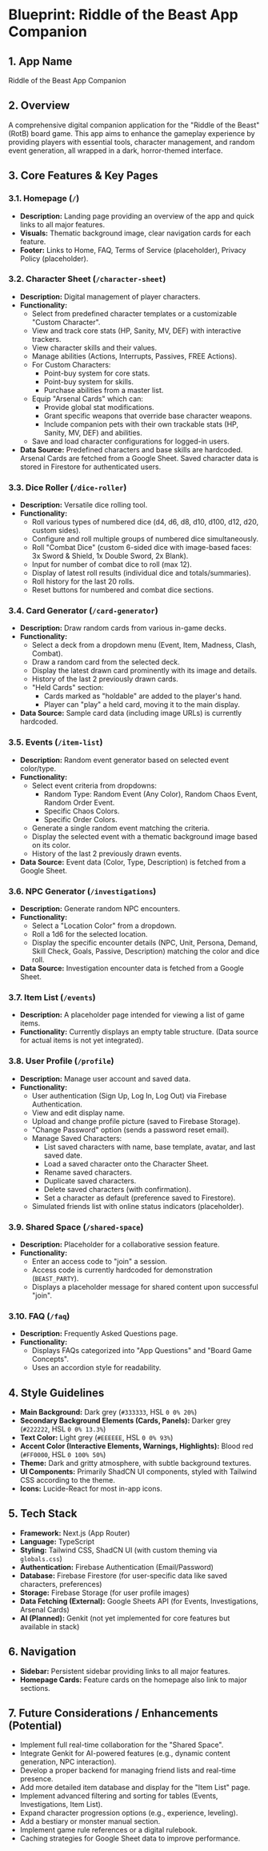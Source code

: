 
# Blueprint: Riddle of the Beast App Companion

## 1. App Name
Riddle of the Beast App Companion

## 2. Overview
A comprehensive digital companion application for the "Riddle of the Beast" (RotB) board game. This app aims to enhance the gameplay experience by providing players with essential tools, character management, and random event generation, all wrapped in a dark, horror-themed interface.

## 3. Core Features & Key Pages

### 3.1. Homepage (`/`)
- **Description:** Landing page providing an overview of the app and quick links to all major features.
- **Visuals:** Thematic background image, clear navigation cards for each feature.
- **Footer:** Links to Home, FAQ, Terms of Service (placeholder), Privacy Policy (placeholder).

### 3.2. Character Sheet (`/character-sheet`)
- **Description:** Digital management of player characters.
- **Functionality:**
    - Select from predefined character templates or a customizable "Custom Character".
    - View and track core stats (HP, Sanity, MV, DEF) with interactive trackers.
    - View character skills and their values.
    - Manage abilities (Actions, Interrupts, Passives, FREE Actions).
    - For Custom Characters:
        - Point-buy system for core stats.
        - Point-buy system for skills.
        - Purchase abilities from a master list.
    - Equip "Arsenal Cards" which can:
        - Provide global stat modifications.
        - Grant specific weapons that override base character weapons.
        - Include companion pets with their own trackable stats (HP, Sanity, MV, DEF) and abilities.
    - Save and load character configurations for logged-in users.
- **Data Source:** Predefined characters and base skills are hardcoded. Arsenal Cards are fetched from a Google Sheet. Saved character data is stored in Firestore for authenticated users.

### 3.3. Dice Roller (`/dice-roller`)
- **Description:** Versatile dice rolling tool.
- **Functionality:**
    - Roll various types of numbered dice (d4, d6, d8, d10, d100, d12, d20, custom sides).
    - Configure and roll multiple groups of numbered dice simultaneously.
    - Roll "Combat Dice" (custom 6-sided dice with image-based faces: 3x Sword & Shield, 1x Double Sword, 2x Blank).
    - Input for number of combat dice to roll (max 12).
    - Display of latest roll results (individual dice and totals/summaries).
    - Roll history for the last 20 rolls.
    - Reset buttons for numbered and combat dice sections.

### 3.4. Card Generator (`/card-generator`)
- **Description:** Draw random cards from various in-game decks.
- **Functionality:**
    - Select a deck from a dropdown menu (Event, Item, Madness, Clash, Combat).
    - Draw a random card from the selected deck.
    - Display the latest drawn card prominently with its image and details.
    - History of the last 2 previously drawn cards.
    - "Held Cards" section:
        - Cards marked as "holdable" are added to the player's hand.
        - Player can "play" a held card, moving it to the main display.
- **Data Source:** Sample card data (including image URLs) is currently hardcoded.

### 3.5. Events (`/item-list`)
- **Description:** Random event generator based on selected event color/type.
- **Functionality:**
    - Select event criteria from dropdowns:
        - Random Type: Random Event (Any Color), Random Chaos Event, Random Order Event.
        - Specific Chaos Colors.
        - Specific Order Colors.
    - Generate a single random event matching the criteria.
    - Display the selected event with a thematic background image based on its color.
    - History of the last 2 previously drawn events.
- **Data Source:** Event data (Color, Type, Description) is fetched from a Google Sheet.

### 3.6. NPC Generator (`/investigations`)
- **Description:** Generate random NPC encounters.
- **Functionality:**
    - Select a "Location Color" from a dropdown.
    - Roll a 1d6 for the selected location.
    - Display the specific encounter details (NPC, Unit, Persona, Demand, Skill Check, Goals, Passive, Description) matching the color and dice roll.
- **Data Source:** Investigation encounter data is fetched from a Google Sheet.

### 3.7. Item List (`/events`)
- **Description:** A placeholder page intended for viewing a list of game items.
- **Functionality:** Currently displays an empty table structure. (Data source for actual items is not yet integrated).

### 3.8. User Profile (`/profile`)
- **Description:** Manage user account and saved data.
- **Functionality:**
    - User authentication (Sign Up, Log In, Log Out) via Firebase Authentication.
    - View and edit display name.
    - Upload and change profile picture (saved to Firebase Storage).
    - "Change Password" option (sends a password reset email).
    - Manage Saved Characters:
        - List saved characters with name, base template, avatar, and last saved date.
        - Load a saved character onto the Character Sheet.
        - Rename saved characters.
        - Duplicate saved characters.
        - Delete saved characters (with confirmation).
        - Set a character as default (preference saved to Firestore).
    - Simulated friends list with online status indicators (placeholder).

### 3.9. Shared Space (`/shared-space`)
- **Description:** Placeholder for a collaborative session feature.
- **Functionality:**
    - Enter an access code to "join" a session.
    - Access code is currently hardcoded for demonstration (`BEAST_PARTY`).
    - Displays a placeholder message for shared content upon successful "join".

### 3.10. FAQ (`/faq`)
- **Description:** Frequently Asked Questions page.
- **Functionality:**
    - Displays FAQs categorized into "App Questions" and "Board Game Concepts".
    - Uses an accordion style for readability.

## 4. Style Guidelines
- **Main Background:** Dark grey (`#333333`, HSL `0 0% 20%`)
- **Secondary Background Elements (Cards, Panels):** Darker grey (`#222222`, HSL `0 0% 13.3%`)
- **Text Color:** Light grey (`#EEEEEE`, HSL `0 0% 93%`)
- **Accent Color (Interactive Elements, Warnings, Highlights):** Blood red (`#FF0000`, HSL `0 100% 50%`)
- **Theme:** Dark and gritty atmosphere, with subtle background textures.
- **UI Components:** Primarily ShadCN UI components, styled with Tailwind CSS according to the theme.
- **Icons:** Lucide-React for most in-app icons.

## 5. Tech Stack
- **Framework:** Next.js (App Router)
- **Language:** TypeScript
- **Styling:** Tailwind CSS, ShadCN UI (with custom theming via `globals.css`)
- **Authentication:** Firebase Authentication (Email/Password)
- **Database:** Firebase Firestore (for user-specific data like saved characters, preferences)
- **Storage:** Firebase Storage (for user profile images)
- **Data Fetching (External):** Google Sheets API (for Events, Investigations, Arsenal Cards)
- **AI (Planned):** Genkit (not yet implemented for core features but available in stack)

## 6. Navigation
- **Sidebar:** Persistent sidebar providing links to all major features.
- **Homepage Cards:** Feature cards on the homepage also link to major sections.

## 7. Future Considerations / Enhancements (Potential)
- Implement full real-time collaboration for the "Shared Space".
- Integrate Genkit for AI-powered features (e.g., dynamic content generation, NPC interaction).
- Develop a proper backend for managing friend lists and real-time presence.
- Add more detailed item database and display for the "Item List" page.
- Implement advanced filtering and sorting for tables (Events, Investigations, Item List).
- Expand character progression options (e.g., experience, leveling).
- Add a bestiary or monster manual section.
- Implement game rule references or a digital rulebook.
- Caching strategies for Google Sheet data to improve performance.
